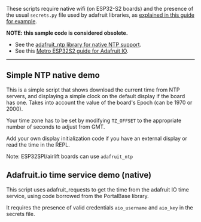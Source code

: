 These scripts require native wifi (on ESP32-S2 boards) and the presence of the usual `secrets.py` file used by adafruit libraries, as [explained in this guide for example](https://learn.adafruit.com/pyportal-titano-weather-station/code-walkthrough-secrets-py).

**NOTE: this sample code is considered obsolete.**

- See the [adafruit_ntp library for native NTP support](https://github.com/adafruit/Adafruit_CircuitPython_NTP).
- See this [Metro ESP32S2 guide for Adafruit IO](https://learn.adafruit.com/adafruit-metro-esp32-s2/getting-the-date-time).

------------------

## Simple NTP native demo

This is a simple script that shows download the current time from NTP servers, and displaying a simple clock on the default display if the board has one. Takes into account the value of the board's Epoch (can be 1970 or 2000). 

Your time zone has to be set by modifying `TZ_OFFSET` to the appropriate number of seconds to adjust from GMT.

Add your own display initialization code if you have an external display or read the time in the REPL.

Note: ESP32SPI/airlift boards can use `adafruit_ntp`

## Adafruit.io time service demo (native)

This script uses adafruit_requests to get the time from the adafruit IO time service, using code borrowed from the PortalBase library.

It requires the presence of valid credentials `aio_username` and `aio_key` in the secrets file.
